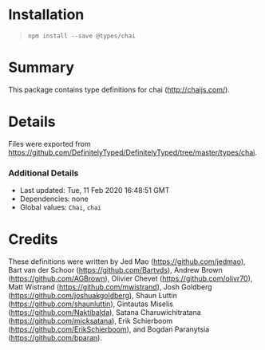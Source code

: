 # Installation
> `npm install --save @types/chai`

# Summary
This package contains type definitions for chai (http://chaijs.com/).

# Details
Files were exported from https://github.com/DefinitelyTyped/DefinitelyTyped/tree/master/types/chai.

### Additional Details
 * Last updated: Tue, 11 Feb 2020 16:48:51 GMT
 * Dependencies: none
 * Global values: `Chai`, `chai`

# Credits
These definitions were written by Jed Mao (https://github.com/jedmao), Bart van der Schoor (https://github.com/Bartvds), Andrew Brown (https://github.com/AGBrown), Olivier Chevet (https://github.com/olivr70), Matt Wistrand (https://github.com/mwistrand), Josh Goldberg (https://github.com/joshuakgoldberg), Shaun Luttin (https://github.com/shaunluttin), Gintautas Miselis (https://github.com/Naktibalda), Satana Charuwichitratana (https://github.com/micksatana), Erik Schierboom (https://github.com/ErikSchierboom), and Bogdan Paranytsia (https://github.com/bparan).
